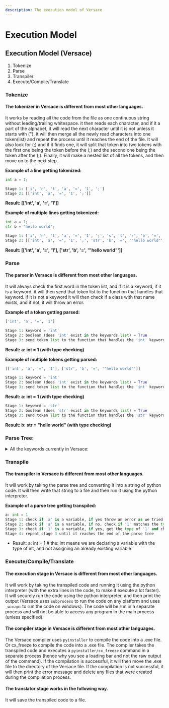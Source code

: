 ```yaml
---
description: The execution model of Versace
---
```


# Execution Model

## Execution Model (Versace)

1. Tokenize
2. Parse
3. Transpiler
4. Execute/Compile/Translate

### Tokenize

#### The tokenizer in Versace is different from most other languages.

It works by reading all the code from the file as one continuous string without leading/trailing whitespace. it then reads each character, and if it a part of the alphabet, it will read the next character until it is not unless it starts with ("). it will then merge all the newly read characters into one token(list) and repeat the process until it reaches the end of the file. It will also look for (;) and if it finds one, it will split that token into two tokens with the first one being the token before the (;) and the second one being the token after the (;). Finally, it will make a nested list of all the tokens, and then move on to the next step.

**Example of a line getting tokenized:**

```python
int a = 1;

Stage 1: ['i', 'n', 't', 'a', '=', '1', ';']
Stage 2: [['int', 'a', '=', '1', ';']]
```

**Result: \[\['int', 'a', '=', '1']]**

**Example of multiple lines getting tokenized:**

```python
int a = 1;
str b = "hello world";

Stage 1: ['i', 'n', 't', 'a', '=', '1', ';', 's', 't', 'r', 'b', '=', '"', 'h', 'e', 'l', 'l', 'o', 'w', 'o', 'r', 'l', 'd', '"', ';']
Stage 2: [['int', 'a', '=', '1', ';', 'str', 'b', '=', '"hello world"', ';']]
```

**Result: \[\['int', 'a', '=', '1'], \['str', 'b', '=', '"hello world"']]**

### Parse

#### The parser in Versace is different from most other languages.

It will always check the first word in the token list, and if it is a keyword, if it is a keyword, it will then send that token list to the function that handles that keyword. if it is not a keyword it will then check if a class with that name exists, and if not, it will throw an error.

**Example of a token getting parsed:**

```python
['int', 'a', '=', '1']

Stage 1: keyword = 'int'
Stage 2: boolean (does 'int' exist in the keywords list) = True
Stage 3: send token list to the function that handles the 'int' keyword
```

**Result: a: int = 1 (with type checking)**

**Example of multiple tokens getting parsed:**

```python
[['int', 'a', '=', '1'], ['str', 'b', '=', '"hello world"']]

Stage 1: keyword = 'int'
Stage 2: boolean (does 'int' exist in the keywords list) = True
Stage 3: send token list to the function that handles the 'int' keyword
```

**Result: a: int = 1 (with type checking)**

```python
Stage 1: keyword = 'str'
Stage 2: boolean (does 'str' exist in the keywords list) = True
Stage 3: send token list to the function that handles the 'str' keyword
```

**Result: b: str = "hello world" (with type checking)**

### Parse Tree:

<details>

<summary>All the keywords currently in Versace:</summary>

1. `public`
2. `priv`
3. `method`
4. `with`
5. `call`
6. `if`
7. `else`
8. `else if`
9. `for`
10. `while`
11. `return`
12. `class`
13. `struct`
14. `static`
15. `enum`
16. `func`
17. `async`
18. `await`
19. `coroutine`
20. `const`
21. `ref`
22. `let`
23. `final`
24. `out`
25. `in`
26. `include`
27. `import`
28. `from`
29. `pyc`
30. `@`
31. `int`
32. `float`
33. `complex`
34. `double`
35. `str`
36. `usize`
37. `bool`
38. `list`
39. `map`
40. `array`
41. `set`
42. `bytes`
43. `char`
44. `memoryview`
45. `bytearray`
46. `frozenset`
47. `range`
48. `None`
49. `NoneType`
50. `u8`
51. `u16`
52. `u32`
53. `u64`
54. `u128`
55. `i8`
56. `i16`
57. `i32`
58. `i64`
59. `i128`
60. `f32`
61. `f64`

</details>

### Transpile

#### The transpiler in Versace is different from most other languages.

It will work by taking the parse tree and converting it into a string of python code. It will then write that string to a file and then run it using the python interpreter.

**Example of a parse tree getting transpiled:**

```python
a: int = 1
Stage 1: check if 'a' is a variable, if yes throw an error as we tried to declare a variable that already exists without using the `let` keyword
Stage 2: check if 'a' is a variable, if no, check if '1' matches the type of 'int'
Stage 3: check if '1' is a variable, if yes, get the type of '1' and check if it matches the type of 'int'
Stage 4: repeat stage 3 until it reaches the end of the parse tree
```

* Result: a: int = 1 # the: int means we are declaring a variable with the type of int, and not assigning an already existing variable

### Execute/Compile/Translate

#### The execution stage in Versace is different from most other languages.

It will work by taking the transpiled code and running it using the python interpreter (with the extra lines in the code, to make it execute a lot faster). It will securely run the code using the python interpreter, and then print the output (Versace uses `subprocess` to run the code on any platform and uses `_winapi` to run the code on windows). The code will be run in a separate process and will not be able to access any program in the main process (unless specified).

#### The compiler stage in Versace is different from most other languages.

The Versace compiler uses `pyinstaller` to compile the code into a .exe file. Or cx\_freeze to compile the code into a .exe file. The compiler takes the transpiled code and executes a `pyinstaller/cx_freeze` command in a separate process (hence why you see a loading bar and not the raw output of the command). If the compilation is successful, it will then move the .exe file to the directory of the Versace file. If the compilation is not successful, it will then print the error message and delete any files that were created during the compilation process.

#### The translator stage works in the following way.

It will save the transpiled code to a file.
